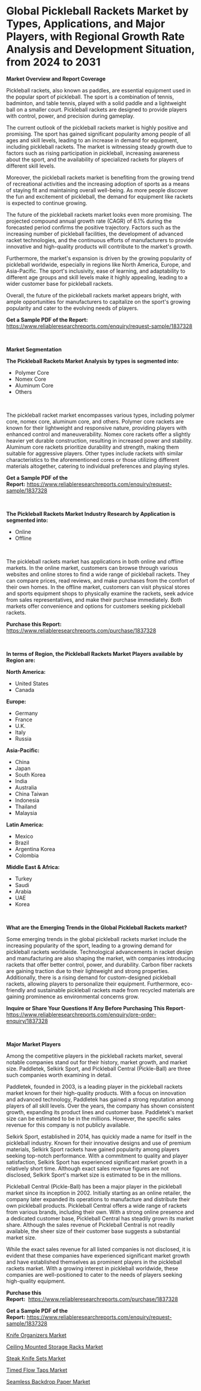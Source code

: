 <p><h1>Global Pickleball Rackets Market by Types, Applications, and Major Players, with Regional Growth Rate Analysis and Development Situation, from 2024 to 2031</h1></p><p><strong>Market Overview and Report Coverage</strong></p>
<p><p>Pickleball rackets, also known as paddles, are essential equipment used in the popular sport of pickleball. The sport is a combination of tennis, badminton, and table tennis, played with a solid paddle and a lightweight ball on a smaller court. Pickleball rackets are designed to provide players with control, power, and precision during gameplay.</p><p>The current outlook of the pickleball rackets market is highly positive and promising. The sport has gained significant popularity among people of all ages and skill levels, leading to an increase in demand for equipment, including pickleball rackets. The market is witnessing steady growth due to factors such as rising participation in pickleball, increasing awareness about the sport, and the availability of specialized rackets for players of different skill levels.</p><p>Moreover, the pickleball rackets market is benefiting from the growing trend of recreational activities and the increasing adoption of sports as a means of staying fit and maintaining overall well-being. As more people discover the fun and excitement of pickleball, the demand for equipment like rackets is expected to continue growing.</p><p>The future of the pickleball rackets market looks even more promising. The projected compound annual growth rate (CAGR) of 6.1% during the forecasted period confirms the positive trajectory. Factors such as the increasing number of pickleball facilities, the development of advanced racket technologies, and the continuous efforts of manufacturers to provide innovative and high-quality products will contribute to the market's growth.</p><p>Furthermore, the market's expansion is driven by the growing popularity of pickleball worldwide, especially in regions like North America, Europe, and Asia-Pacific. The sport's inclusivity, ease of learning, and adaptability to different age groups and skill levels make it highly appealing, leading to a wider customer base for pickleball rackets.</p><p>Overall, the future of the pickleball rackets market appears bright, with ample opportunities for manufacturers to capitalize on the sport's growing popularity and cater to the evolving needs of players.</p></p>
<p><strong>Get a Sample PDF of the Report:</strong> <a href="https://www.reliableresearchreports.com/enquiry/request-sample/1837328">https://www.reliableresearchreports.com/enquiry/request-sample/1837328</a></p>
<p>&nbsp;</p>
<p><strong>Market Segmentation</strong></p>
<p><strong>The Pickleball Rackets Market Analysis by types is segmented into:</strong></p>
<p><ul><li>Polymer Core</li><li>Nomex Core</li><li>Aluminum Core</li><li>Others</li></ul></p>
<p>&nbsp;</p>
<p><p>The pickleball racket market encompasses various types, including polymer core, nomex core, aluminum core, and others. Polymer core rackets are known for their lightweight and responsive nature, providing players with enhanced control and maneuverability. Nomex core rackets offer a slightly heavier yet durable construction, resulting in increased power and stability. Aluminum core rackets prioritize durability and strength, making them suitable for aggressive players. Other types include rackets with similar characteristics to the aforementioned cores or those utilizing different materials altogether, catering to individual preferences and playing styles.</p></p>
<p><strong>Get a Sample PDF of the Report:</strong>&nbsp;<a href="https://www.reliableresearchreports.com/enquiry/request-sample/1837328">https://www.reliableresearchreports.com/enquiry/request-sample/1837328</a></p>
<p>&nbsp;</p>
<p><strong>The Pickleball Rackets Market Industry Research by Application is segmented into:</strong></p>
<p><ul><li>Online</li><li>Offline</li></ul></p>
<p>&nbsp;</p>
<p><p>The pickleball rackets market has applications in both online and offline markets. In the online market, customers can browse through various websites and online stores to find a wide range of pickleball rackets. They can compare prices, read reviews, and make purchases from the comfort of their own homes. In the offline market, customers can visit physical stores and sports equipment shops to physically examine the rackets, seek advice from sales representatives, and make their purchase immediately. Both markets offer convenience and options for customers seeking pickleball rackets.</p></p>
<p><strong>Purchase this Report:</strong>&nbsp; <a href="https://www.reliableresearchreports.com/purchase/1837328">https://www.reliableresearchreports.com/purchase/1837328</a></p>
<p>&nbsp;</p>
<p><strong>In terms of Region, the Pickleball Rackets Market Players available by Region are:</strong></p>
<p>
    <p> <strong> North America: </strong>
        <ul>
            <li>United States</li>
            <li>Canada</li>
        </ul>
        </p> 
    <p> <strong> Europe: </strong>
        <ul>
            <li>Germany</li>
            <li>France</li>
            <li>U.K.</li>
            <li>Italy</li>
            <li>Russia</li>
        </ul>
        </p> 
    <p> <strong> Asia-Pacific: </strong>
        <ul>
            <li>China</li>
            <li>Japan</li>
            <li>South Korea</li>
            <li>India</li>
            <li>Australia</li>
            <li>China Taiwan</li>
            <li>Indonesia</li>
            <li>Thailand</li>
            <li>Malaysia</li>
        </ul>
        </p> 
    <p> <strong> Latin America: </strong>
        <ul>
            <li>Mexico</li>
            <li>Brazil</li>
            <li>Argentina Korea</li>
            <li>Colombia</li>
        </ul>
        </p> 
    <p> <strong> Middle East & Africa: </strong>
        <ul>
            <li>Turkey</li>
            <li>Saudi</li>
            <li>Arabia</li>
            <li>UAE</li>
            <li>Korea</li>
        </ul>
    </p>
    </p>
<p>&nbsp;</p>
<p><strong>What are the Emerging Trends in the Global Pickleball Rackets market?</strong></p>
<p><p>Some emerging trends in the global pickleball rackets market include the increasing popularity of the sport, leading to a growing demand for pickleball rackets worldwide. Technological advancements in racket design and manufacturing are also shaping the market, with companies introducing rackets that offer better control, power, and durability. Carbon fiber rackets are gaining traction due to their lightweight and strong properties. Additionally, there is a rising demand for custom-designed pickleball rackets, allowing players to personalize their equipment. Furthermore, eco-friendly and sustainable pickleball rackets made from recycled materials are gaining prominence as environmental concerns grow.</p></p>
<p><strong>Inquire or Share Your Questions If Any Before Purchasing This Report</strong>- <a href="https://www.reliableresearchreports.com/enquiry/pre-order-enquiry/1837328">https://www.reliableresearchreports.com/enquiry/pre-order-enquiry/1837328</a></p>
<p>&nbsp;</p>
<p><strong>Major Market Players</strong></p>
<p><p>Among the competitive players in the pickleball rackets market, several notable companies stand out for their history, market growth, and market size. Paddletek, Selkirk Sport, and Pickleball Central (Pickle-Ball) are three such companies worth examining in detail.</p><p>Paddletek, founded in 2003, is a leading player in the pickleball rackets market known for their high-quality products. With a focus on innovation and advanced technology, Paddletek has gained a strong reputation among players of all skill levels. Over the years, the company has shown consistent growth, expanding its product lines and customer base. Paddletek's market size can be estimated to be in the millions. However, the specific sales revenue for this company is not publicly available.</p><p>Selkirk Sport, established in 2014, has quickly made a name for itself in the pickleball industry. Known for their innovative designs and use of premium materials, Selkirk Sport rackets have gained popularity among players seeking top-notch performance. With a commitment to quality and player satisfaction, Selkirk Sport has experienced significant market growth in a relatively short time. Although exact sales revenue figures are not disclosed, Selkirk Sport's market size is estimated to be in the millions.</p><p>Pickleball Central (Pickle-Ball) has been a major player in the pickleball market since its inception in 2002. Initially starting as an online retailer, the company later expanded its operations to manufacture and distribute their own pickleball products. Pickleball Central offers a wide range of rackets from various brands, including their own. With a strong online presence and a dedicated customer base, Pickleball Central has steadily grown its market share. Although the sales revenue of Pickleball Central is not readily available, the sheer size of their customer base suggests a substantial market size.</p><p>While the exact sales revenue for all listed companies is not disclosed, it is evident that these companies have experienced significant market growth and have established themselves as prominent players in the pickleball rackets market. With a growing interest in pickleball worldwide, these companies are well-positioned to cater to the needs of players seeking high-quality equipment.</p></p>
<p><strong>Purchase this Report:</strong>&nbsp;&nbsp;<a href="https://www.reliableresearchreports.com/purchase/1837328">https://www.reliableresearchreports.com/purchase/1837328</a></p>
<p></p>
<p><strong>Get a Sample PDF of the Report:</strong>&nbsp;<a href="https://www.reliableresearchreports.com/enquiry/request-sample/1837328">https://www.reliableresearchreports.com/enquiry/request-sample/1837328</a></p>
<p><p><a href="https://github.com/abdelrhmankishk22/Market-Research-Report-List-2/blob/main/knife-organizers-market.md">Knife Organizers Market</a></p><p><a href="https://github.com/marloy8/Market-Research-Report-List-2/blob/main/ceiling-mounted-storage-racks-market.md">Ceiling Mounted Storage Racks Market</a></p><p><a href="https://github.com/maliyahmorrow6654/Market-Research-Report-List-2/blob/main/steak-knife-sets-market.md">Steak Knife Sets Market</a></p><p><a href="https://github.com/mahnoor2003/Market-Research-Report-List-2/blob/main/timed-flow-taps-market.md">Timed Flow Taps Market</a></p><p><a href="https://github.com/deliacustodio40/Market-Research-Report-List-2/blob/main/seamless-backdrop-paper-market.md">Seamless Backdrop Paper Market</a></p></p>